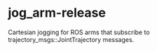 # jog_arm-release
Cartesian jogging for ROS arms that subscribe to trajectory_msgs::JointTrajectory messages.
